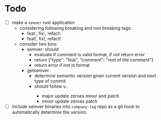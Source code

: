 # Todo

- [ ] make a `semver` rust application 
  - considering following breaking and non breaking tags:
    - feat:, fix:, refact:
    - feat!, fix!, refact!
  - consider two bins: 
    - semver: should
      - evaluate if comment is valid format, if not return error
      - return {"type": "feat", "comment": "rest of the comment"}
      - return error if not in format
    - getsemver
      - determine semantic version given current version and next type of commit 
      - should follow v<major>.<minor>.<patch>
        - major update zeroes minor and patch
        - minor update zeroes patch
- [ ] Include semver binaries into `company-log` repo as a git hook to automatically determine the version.
